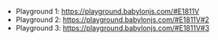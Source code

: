 * Playground 1: https://playground.babylonjs.com/#E1811V
* Playground 2: https://playground.babylonjs.com/#E1811V#2
* Playground 3: https://playground.babylonjs.com/#E1811V#3

